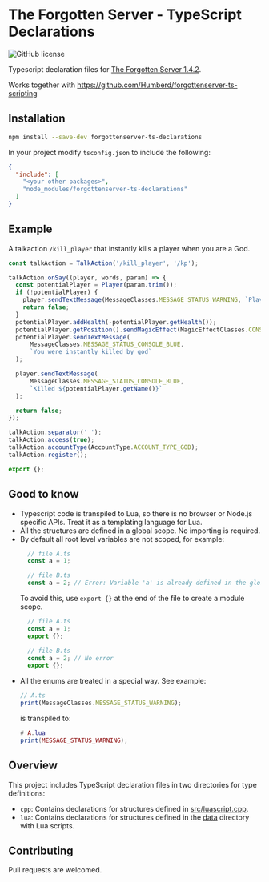 # The Forgotten Server - TypeScript Declarations

![GitHub license](https://img.shields.io/github/license/Humberd/forgottenserver-ts-declarations)

Typescript declaration files
for [The Forgotten Server 1.4.2](https://github.com/otland/forgottenserver/releases/tag/v1.4.2).

Works together with https://github.com/Humberd/forgottenserver-ts-scripting

## Installation

```bash
npm install --save-dev forgottenserver-ts-declarations
```

In your project modify `tsconfig.json` to include the following:

```json
{
  "include": [
    "<your other packages>",
    "node_modules/forgottenserver-ts-declarations"
  ]
}
```


## Example

A talkaction `/kill_player` that instantly kills a player when you are a God.

```typescript
const talkAction = TalkAction('/kill_player', '/kp');

talkAction.onSay((player, words, param) => {
  const potentialPlayer = Player(param.trim());
  if (!potentialPlayer) {
    player.sendTextMessage(MessageClasses.MESSAGE_STATUS_WARNING, `Player ${param} not found.`);
    return false;
  }
  potentialPlayer.addHealth(-potentialPlayer.getHealth());
  potentialPlayer.getPosition().sendMagicEffect(MagicEffectClasses.CONST_ME_MORTAREA);
  potentialPlayer.sendTextMessage(
      MessageClasses.MESSAGE_STATUS_CONSOLE_BLUE,
      `You were instantly killed by god`
  );

  player.sendTextMessage(
      MessageClasses.MESSAGE_STATUS_CONSOLE_BLUE,
      `Killed ${potentialPlayer.getName()}`
  );

  return false;
});

talkAction.separator(' ');
talkAction.access(true);
talkAction.accountType(AccountType.ACCOUNT_TYPE_GOD);
talkAction.register();

export {};
```

## Good to know

- Typescript code is transpiled to Lua, so there is no browser or Node.js specific APIs. Treat it as a templating
  language for Lua.
- All the structures are defined in a global scope. No importing is required.
- By default all root level variables are not scoped, for example:
  ```typescript
    // file A.ts
    const a = 1;
  
    // file B.ts
    const a = 2; // Error: Variable 'a' is already defined in the global scope.
  ```
  To avoid this, use `export {}` at the end of the file to create a module scope.
  ```typescript
    // file A.ts
    const a = 1;
    export {};
  
    // file B.ts
    const a = 2; // No error
    export {};
  ```
- All the enums are treated in a special way. See example:
  ```typescript
  // A.ts
  print(MessageClasses.MESSAGE_STATUS_WARNING);
  ```
  is transpiled to:
  ```lua
  # A.lua
  print(MESSAGE_STATUS_WARNING);
  ```

## Overview

This project includes TypeScript declaration files in two directories for type definitions:

- `cpp`: Contains declarations for structures defined
  in [src/luascript.cpp](https://github.com/otland/forgottenserver/blob/1.4/src/luascript.cpp).
- `lua`: Contains declarations for structures defined in
  the [data](https://github.com/otland/forgottenserver/tree/1.4/data) directory with Lua scripts.

## Contributing

Pull requests are welcomed.
